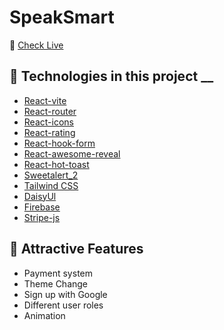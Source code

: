 # SpeakSmart

🚀 [Check Live](https://rhythmroam24.web.app/)

## 🌟 Technologies in this project \_\_

- [React-vite](https://vitejs.dev/)
- [React-router](https://reactrouter.com/)
- [React-icons](https://react-icons.github.io/react-icons/)
- [React-rating](https://github.com/smastrom/react-rating)
- [React-hook-form](https://react-hook-form.com/get-started)
- [React-awesome-reveal](https://react-awesome-reveal.morello.dev/docs/getting-started)
- [React-hot-toast](https://react-hot-toast.com/)
- [Sweetalert_2](https://sweetalert2.github.io/)
- [Tailwind CSS](https://tailwindcss.com/)
- [DaisyUl](https://daisyui.com/)
- [Firebase](https://firebase.google.com/)
- [Stripe-js](https://www.npmjs.com/package/@stripe/stripe-js)

## 🌟 Attractive Features

- Payment system
- Theme Change
- Sign up with Google
- Different user roles
- Animation
